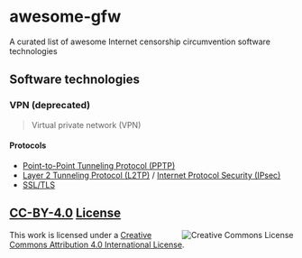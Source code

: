 # awesome-gfw
A curated list of awesome Internet censorship circumvention software technologies


## Software technologies

### VPN (deprecated)
> Virtual private network (VPN)

#### Protocols
- [Point-to-Point Tunneling Protocol (PPTP)](https://en.wikipedia.org/wiki/Point-to-Point_Tunneling_Protocol)
- [Layer 2 Tunneling Protocol (L2TP)](https://en.wikipedia.org/wiki/Layer_2_Tunneling_Protocol) / [Internet Protocol Security (IPsec)](https://en.wikipedia.org/wiki/IPsec)
- [SSL/TLS](https://en.wikipedia.org/wiki/Transport_Layer_Security)


## [CC-BY-4.0](CC-BY-4.0.html) [License](LICENSE.txt)
<a rel="license" href="https://i.creativecommons.org/l/by/4.0/88x31.png"><img alt="Creative Commons License" style="border-width:0" src="https://i.creativecommons.org/l/by/4.0/88x31.png" align="right" /></a>
This work is licensed under a <a rel="license" href="https://creativecommons.org/licenses/by/4.0/">Creative Commons Attribution 4.0 International License</a>.
